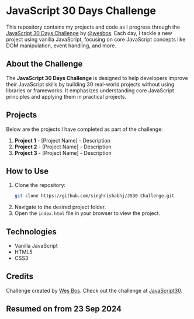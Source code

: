 # JavaScript 30 Days Challenge

This repository contains my projects and code as I progress through the [JavaScript 30 Days Challenge](https://javascript30.com) by [@wesbos](https://twitter.com/wesbos). Each day, I tackle a new project using vanilla JavaScript, focusing on core JavaScript concepts like DOM manipulation, event handling, and more.

## About the Challenge
The **JavaScript 30 Days Challenge** is designed to help developers improve their JavaScript skills by building 30 real-world projects without using libraries or frameworks. It emphasizes understanding core JavaScript principles and applying them in practical projects.

## Projects
Below are the projects I have completed as part of the challenge:

1. **Project 1** - [Project Name] - Description
2. **Project 2** - [Project Name] - Description
3. **Project 3** - [Project Name] - Description


## How to Use
1. Clone the repository:
   ```bash
   git clone https://github.com/singhrishabhj/JS30-Challenge.git
   ```
2. Navigate to the desired project folder.
3. Open the `index.html` file in your browser to view the project.

## Technologies
- Vanilla JavaScript
- HTML5
- CSS3

## Credits
Challenge created by [Wes Bos](https://wesbos.com/). Check out the challenge at [JavaScript30](https://javascript30.com).


## Resumed on from 23 Sep 2024

